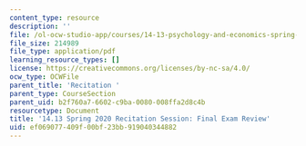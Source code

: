 ```yaml
---
content_type: resource
description: ''
file: /ol-ocw-studio-app/courses/14-13-psychology-and-economics-spring-2020/ef069077409f00bf23bb919040344882_MIT14_13s20_rec_final.pdf
file_size: 214989
file_type: application/pdf
learning_resource_types: []
license: https://creativecommons.org/licenses/by-nc-sa/4.0/
ocw_type: OCWFile
parent_title: 'Recitation '
parent_type: CourseSection
parent_uid: b2f760a7-6602-c9ba-0080-008ffa2d8c4b
resourcetype: Document
title: '14.13 Spring 2020 Recitation Session: Final Exam Review'
uid: ef069077-409f-00bf-23bb-919040344882
---
```

